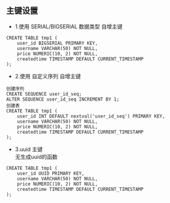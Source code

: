 ## 主键设置
- 1.使用 SERIAL/BIGSERIAL 数据类型 自增主键  
```
CREATE TABLE tmp1 (
    user_id BIGSERIAL PRIMARY KEY,
    username VARCHAR(50) NOT NULL,
    price NUMERIC(10, 2) NOT NULL,
    createdtime TIMESTAMP DEFAULT CURRENT_TIMESTAMP
);
```
- 2.使用 自定义序列 自增主键  
``` 
创建序列
CREATE SEQUENCE user_id_seq;
ALTER SEQUENCE user_id_seq INCREMENT BY 1;
创建表
CREATE TABLE tmp1 (
    user_id INT DEFAULT nextval('user_id_seq') PRIMARY KEY,
    username VARCHAR(50) NOT NULL,
    price NUMERIC(10, 2) NOT NULL,
    createdtime TIMESTAMP DEFAULT CURRENT_TIMESTAMP
);
```
- 3.uuid 主键  
  无生成uuid的函数
```
CREATE TABLE tmp1 (
    user_id UUID PRIMARY KEY,
    username VARCHAR(50) NOT NULL,
    price NUMERIC(10, 2) NOT NULL,
    createdtime TIMESTAMP DEFAULT CURRENT_TIMESTAMP
);
```

